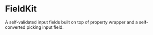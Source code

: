 # FieldKit

A self-validated input fields built on top of property wrapper and a self-converted picking input field.

